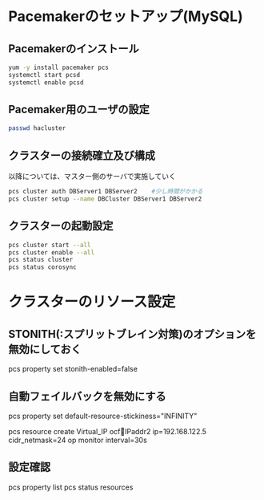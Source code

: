 # Pacemakerのセットアップ(MySQL)

## Pacemakerのインストール
```bash
yum -y install pacemaker pcs
systemctl start pcsd
systemctl enable pcsd
```

## Pacemaker用のユーザの設定
```bash
passwd hacluster
```

## クラスターの接続確立及び構成
以降については、マスター側のサーバで実施していく
```bash
pcs cluster auth DBServer1 DBServer2    #少し時間がかかる
pcs cluster setup --name DBCluster DBServer1 DBServer2
```

## クラスターの起動設定
```bash
pcs cluster start --all
pcs cluster enable --all
pcs status cluster
pcs status corosync
```

# クラスターのリソース設定

## STONITH(:スプリットブレイン対策)のオプションを無効にしておく
pcs property set stonith-enabled=false

## 自動フェイルバックを無効にする
pcs property set default-resource-stickiness="INFINITY"

pcs resource create Virtual_IP ocf:heartbeat:IPaddr2 ip=192.168.122.5 cidr_netmask=24 op monitor interval=30s

## 設定確認
pcs property list
pcs status resources
